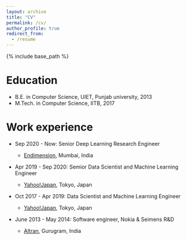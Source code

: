 ```yaml
---
layout: archive
title: "CV"
permalink: /cv/
author_profile: true
redirect_from:
  - /resume
---
```


{% include base_path %}

Education
======
* B.E. in Computer Science, UIET, Punjab university, 2013
* M.Tech. in Computer Science, IITB, 2017

Work experience
======
* Sep 2020 - Now: Senior Deep Learning Research Engineer
  * [Endimension](https://www.endimension.com/), Mumbai, India

* Apr 2019 - Sep 2020: Semior Data Scientist and Machine Learning Engineer
  * [Yahoo!Japan](https://www.yahoo.co.jp/), Tokyo, Japan

* Oct 2017 - Apr 2019: Data Scientist and Machine Learning Engineer
  * [Yahoo!Japan](https://www.yahoo.co.jp/), Tokyo, Japan

* June 2013 - May 2014: Software engineer, Nokia & Seimens R&D
  * [Altran](https://www.altran.com/in/en//), Gurugram, India
